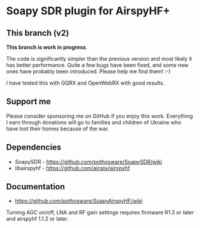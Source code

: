 # Soapy SDR plugin for AirspyHF+

## This branch (v2)

**This branch is work in progress**.

The code is significantly simpler than the previous version and most
likely it has better performance. Quite a few bugs have been fixed,
and some new ones have probably been introduced. Please help me find
them! :-)

I have tested this with GQRX and OpenWebRX with good results.

## Support me

Please consider sponsoring me on GitHub if you enjoy this
work. Everything I earn through donations will go to families and
children of Ukraine who have lost their homes because of the war.

## Dependencies

* SoapySDR - https://github.com/pothosware/SoapySDR/wiki
* libairspyhf - https://github.com/airspy/airspyhf

## Documentation

* https://github.com/pothosware/SoapyAirspyHF/wiki

Turning AGC on/off, LNA and RF gain settings requires firmware R1.3 or later
and airspyhf 1.1.2 or later.
